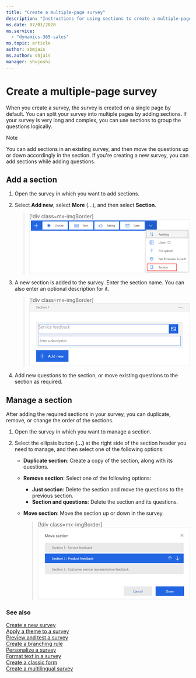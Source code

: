 ```yaml
---
title: "Create a multiple-page survey"
description: "Instructions for using sections to create a multiple-page survey with Customer Voice"
ms.date: 07/01/2020
ms.service:
  - "dynamics-365-sales"
ms.topic: article
author: sbmjais
ms.author: shjais
manager: shujoshi
---
```


# Create a multiple-page survey

When you create a survey, the survey is created on a single page by default. You can split your survey into multiple pages by adding sections. If your survey is very long and complex, you can use sections to group the questions logically.

> [!NOTE]
> You can add sections in an existing survey, and then move the questions up or down accordingly in the section. If you're creating a new survey, you can add sections while adding questions.

## Add a section

1.	Open the survey in which you want to add sections.

2.	Select **Add new**, select **More** (...), and then select **Section**.

    > [!div class=mx-imgBorder]
    > ![Section button](media/section-button.png "Section button")

3.	A new section is added to the survey. Enter the section name. You can also enter an optional description for it.

    > [!div class=mx-imgBorder]
    > ![New section added](media/section-name.png "New section added")

4.	Add new questions to the section, or move existing questions to the section as required.

## Manage a section

After adding the required sections in your survey, you can duplicate, remove, or change the order of the sections.

1.	Open the survey in which you want to manage a section.

2.	Select the ellipsis button **(...)** at the right side of the section header you need to manage, and then select one of the following options:

    - **Duplicate section**: Create a copy of the section, along with its questions.
    - **Remove section**: Select one of the following options:
        - **Just section**: Delete the section and move the questions to the previous section.
        - **Section and questions**: Delete the section and its questions.
    - **Move section**: Move the section up or down in the survey.

        > [!div class=mx-imgBorder]
        > ![Move a section](media/move-section.png "Move a section")

### See also

[Create a new survey](create-new-survey.md)<br>
[Apply a theme to a survey](apply-theme.md)<br>
[Preview and test a survey](preview-test-survey.md)<br>
[Create a branching rule](create-branching-rule.md)<br>
[Personalize a survey](personalize-survey.md)<br>
[Format text in a survey](survey-text-format.md)<br>
[Create a classic form](create-classic-form.md)<br>
[Create a multilingual survey](create-multilingual-survey.md)
